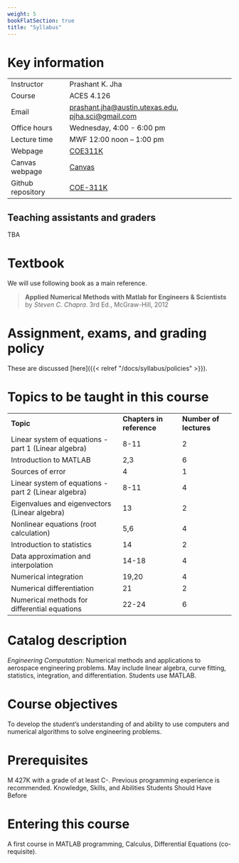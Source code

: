 ```yaml
---
weight: 5
bookFlatSection: true
title: "Syllabus"
---
```


# Key information
| | |
| --- | --- |
| Instructor | Prashant K. Jha |
| Course | ACES 4.126 |
| Email | prashant.jha@austin.utexas.edu, pjha.sci@gmail.com |
| Office hours | Wednesday, 4:00 - 6:00 pm |
| Lecture time | MWF 12:00 noon – 1:00 pm |
| Webpage | [COE311K](https://prashjha.github.io/COE-311K-website/) |
| Canvas webpage | [Canvas](https://utexas.instructure.com/courses/1316151) |
| Github repository | [COE-311K](https://prashjha.github.io/COE-311K/) |

## Teaching assistants and graders
TBA

# Textbook
We will use following book as a main reference. 

> **Applied Numerical Methods with Matlab for Engineers & Scientists** by *Steven C. Chapra*. 3rd Ed., McGraw-Hill, 2012

# Assignment, exams, and grading policy
These are discussed [here]({{< relref "/docs/syllabus/policies" >}}).

# Topics to be taught in this course
| | | |
| --- | --- | --- |
| **Topic** | **Chapters in reference** | **Number of lectures** |
| Linear system of equations - part 1 (Linear algebra) | 8-11 | 2 |
| Introduction to MATLAB | 2,3 | 6 |
| Sources of error | 4 | 1 |
| Linear system of equations - part 2 (Linear algebra) | 8-11 | 4 |
| Eigenvalues and eigenvectors (Linear algebra) | 13 | 2 |
| Nonlinear equations (root calculation) | 5,6 | 4 |
| Introduction to statistics | 14 | 2 |
| Data approximation and interpolation | 14-18 | 4 |
| Numerical integration | 19,20 | 4 |
| Numerical differentiation | 21 | 2 |
| Numerical methods for differential equations | 22-24 | 6 |

# Catalog description
*Engineering Computation*: Numerical methods and applications to aerospace engineering problems. May include linear algebra, curve fitting, statistics, integration, and differentiation. Students use MATLAB.

# Course objectives
To develop the student’s understanding of and ability to use computers and numerical algorithms to solve engineering problems.

# Prerequisites
M 427K with a grade of at least C-. Previous programming experience is recommended. Knowledge, Skills, and Abilities Students Should Have Before 

# Entering this course
A first course in MATLAB programming, Calculus, Differential Equations (co-requisite).
